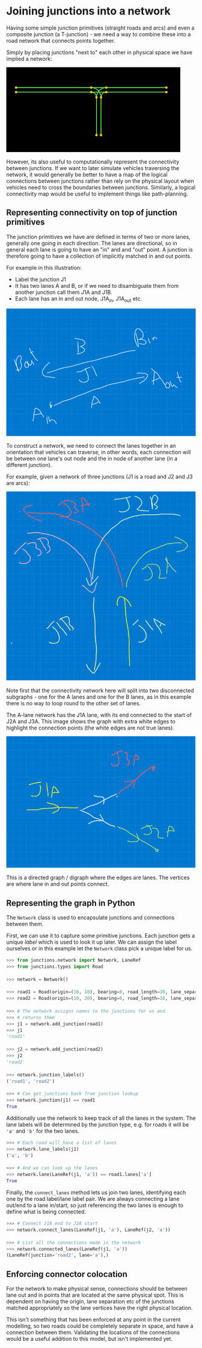 # Joining junctions into a network

Having some simple junction primitives (straight roads and arcs)
and even a composite junction (a T-junction) - we need a way to
combine these into a road network that connects points together.

Simply by placing junctions "next to" each other in physical space
we have implied a network:

![](images/t-junc.png)

However, its also useful to computationally represent the connectivity
between junctions. If we want to later simulate vehicles traversing the
network, it would generally be better to have a map of the logical
connections between junctions rather than rely on the physical layout
when vehicles need to cross the boundaries between junctions.
Similarly, a logical connectivity map would be useful to implement
things like path-planning.

## Representing connectivity on top of junction primitives

The junction primitives we have are defined in terms of two or more
lanes, generally one going in each direction. The lanes are directional,
so in general each lane is going to have an "in" and and "out" point.
A junction is therefore going to have a collection of implicitly matched
in and out points. 

For example in this illustration:

* Label the junction $\mathrm{J1}$
* It has two lanes $\mathrm{A}$ and $\mathrm{B}$, or if we need to 
  disambiguate them from another junction call them 
  $\mathrm{J1A}$ and $\mathrm{J1B}$.
* Each lane has an in and out node,  $\mathrm{J1A_{in}}$, 
  $\mathrm{J1A_{out}}$ etc.


![](images/in-out.png)


To construct a network, we need to connect the lanes together in an
orientation that vehicles can traverse, in other words, each 
connection will be between one lane's out node and the in node of
another lane (in a different junction).

For example, given a network of three junctions (J1 is a road and
J2 and J3 are arcs):

![](images/network-1.png)

Note first that the connectivity network here will split into two
disconnected subgraphs - one for the A lanes and one for the B lanes,
as in this example there is no way to loop round to the other set
of lanes.

The A-lane network has the J1A lane, with its end connected to
the start of J2A and J3A. This image shows the graph with extra
white edges to highlight the connection points (the white edges
are not true lanes).

![](images/network-derived.png)

This is a directed graph / digraph where the edges are lanes. The
vertices are where lane in and out points connect.

## Representing the graph in Python

The `Network` class is used to encapsulate junctions and
connections between them.

First, we can use it to capture some primitive junctions. Each
junction gets a unique _label_ which is used to look it up
later. We can assign the label ourselves or in this example
let the `Network` class pick a unique label for us.

```python
>>> from junctions.network import Network, LaneRef
>>> from junctions.types import Road

>>> network = Network()

>>> road1 = Road(origin=(10, 10), bearing=0, road_length=10, lane_separation=5)
>>> road2 = Road(origin=(10, 20), bearing=0, road_length=10, lane_separation=5)

>>> # The network assigns names to the junctions for us and
>>> # returns them
>>> j1 = network.add_junction(road1)
>>> j1
'road1'

>>> j2 = network.add_junction(road2)
>>> j2
'road2'

>>> network.junction_labels()
('road1', 'road2')

>>> # Can get junctions back from junction lookup
>>> network.junction(j1) == road1
True

```

Additionally use the network to keep track of all the lanes
in the system. The lane labels will be determined by the junction
type, e.g. for roads it will be `'a'` and `'b'` for the two lanes.

```python
>>> # Each road will have a list of lanes
>>> network.lane_labels(j1)
('a', 'b')

>>> # And we can look up the lanes
>>> network.lane(LaneRef(j1, 'a')) == road1.lanes['a']
True

```

Finally, the `connect_lanes` method lets us join two lanes,
identifying each one by the road label/lane label pair.
We are always connecting a lane out/end to a lane in/start, 
so just referencing the two lanes is enough to define what
is being connected.

```python
>>> # Connect J1A end to J2A start
>>> network.connect_lanes(LaneRef(j1, 'a'), LaneRef(j2, 'a'))

>>> # List all the connections made in the network
>>> network.connected_lanes(LaneRef(j1, 'a'))
(LaneRef(junction='road2', lane='a'),)

```

## Enforcing connector colocation

For the network to make physical sense, connections should be
between lane out and in points that are located at the same physical
spot. This is dependent on having the origin, lane separation etc 
of the junctions matched appropriately so the lane vertices have 
the right physical location.

This isn't something that has been enforced at any point in the
current modelling, so two roads could be completely separate in
space, and have a connection between them. Validating the locations
of the connections would be a useful addition to this model, but
isn't implemented yet.